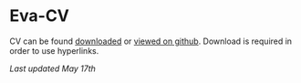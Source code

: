 # Eva-CV

CV can be found [downloaded](https://github.com/evaherbst/Eva-CV/raw/main/CV_Herbst.pdf) or [viewed on github](https://github.com/evaherbst/Eva-CV/blob/main/CV_Herbst.pdf). Download is required in order to use hyperlinks.

*Last updated May 17th*

